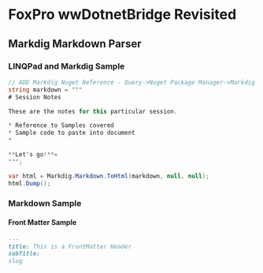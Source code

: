 # FoxPro wwDotnetBridge Revisited

## Markdig Markdown Parser


### LINQPad and Markdig Sample

```cs
// ADD Markdig Nuget Reference - Query->Nuget Package Manager->Markdig
string markdown = """
# Session Notes

These are the notes for this particular session.

* Reference to Samples covered
* Sample code to paste into document
* 

**Let's go!**=
""";	

var html = Markdig.Markdown.ToHtml(markdown, null, null);
html.Dump();	
```	

### Markdown Sample

#### Front Matter Sample
```markdown
---
title: This is a FrontMatter Header
subTitle:
slug


